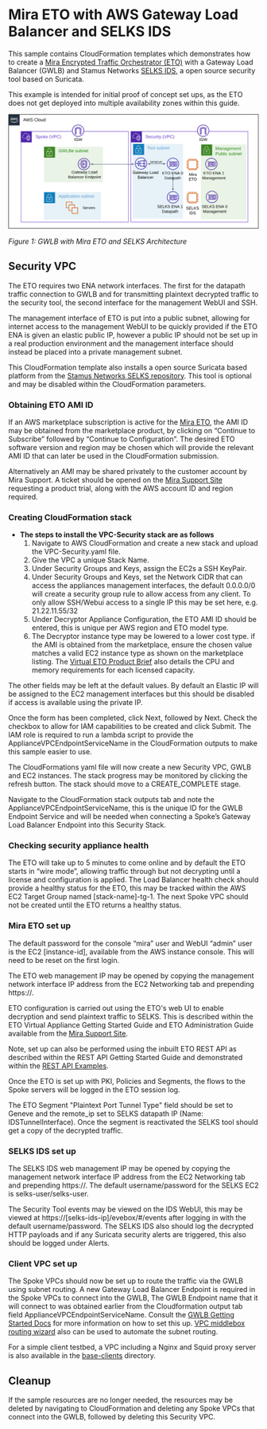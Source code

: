 # Mira ETO with AWS Gateway Load Balancer and SELKS IDS

This sample contains CloudFormation templates which demonstrates how to create a [Mira Encrypted Traffic Orchestrator (ETO)](https://mirasecurity.com/how-mira-works/eto-aws/) with a Gateway Load Balancer (GWLB) and Stamus Networks [SELKS IDS](https://github.com/StamusNetworks/SELKS), a open source security tool based on Suricata.

This example is intended for initial proof of concept set ups, as the ETO does not get deployed into multiple availability zones within this guide.

![Figure 1: GWLB Mira ETO Architecture](images/overview-arch.png)

_Figure 1: GWLB with Mira ETO and SELKS Architecture_

## **Security VPC**
The ETO requires two ENA network interfaces. The first for the datapath traffic connection to GWLB and for transmitting plaintext decrypted traffic to the security tool, the second interface for the management WebUI and SSH.

The management interface of ETO is put into a public subnet, allowing for internet access to the management WebUI to be quickly provided if the ETO ENA is given an elastic public IP, however a public IP should not be set up in a real production environment and the management interface should instead be placed into a private management subnet.

This CloudFormation template also installs a open source Suricata based platform from the [Stamus Networks SELKS repository](https://github.com/StamusNetworks/SELKS). This tool is optional and may be disabled within the CloudFormation parameters.

### Obtaining ETO AMI ID
If an AWS marketplace subscription is active for the [Mira ETO](https://aws.amazon.com/marketplace/seller-profile?id=seller-vh5fkitegcazg), the AMI ID may be obtained from the marketplace product, by clicking on “Continue to Subscribe” followed by “Continue to Configuration”. The desired ETO software version and region may be chosen which will provide the relevant AMI ID that can later be used in the CloudFormation submission.

Alternatively an AMI may be shared privately to the customer account by Mira Support. A ticket should be opened on the [Mira Support Site](https://support.mirasecurity.com) requesting a product trial, along with the AWS account ID and region required.

### Creating CloudFormation stack

* **The steps to install the VPC-Security stack are as follows**
    1. Navigate to AWS CloudFormation and create a new stack and upload the VPC-Security.yaml file.
    2. Give the VPC a unique Stack Name.
    3. Under Security Groups and Keys, assign the EC2s a SSH KeyPair.
    4. Under Security Groups and Keys, set the Network CIDR that can access the appliances management interfaces, the default 0.0.0.0/0 will create a security group rule to allow access from any client. To only allow SSH/Webui access to a single IP this may be set here, e.g. 21.22.11.55/32
    5. Under Decryptor Appliance Configuration, the ETO AMI ID should be entered, this is unique per AWS region and ETO model type.
    6. The Decryptor instance type may be lowered to a lower cost type. if the AMI is obtained from the marketplace, ensure the chosen value matches a valid EC2 instance type as shown on the marketplace listing. The [Virtual ETO Product Brief](https://mirasecurity.com/resources/) also details the CPU and memory requirements for each licensed capacity.

The other fields may be left at the default values. By default an Elastic IP will be assigned to the EC2 management interfaces but this should be disabled if access is available using the private IP.

Once the form has been completed, click Next, followed by Next. Check the checkbox to allow for IAM capabilities to be created and click Submit.
The IAM role is required to run a lambda script to provide the ApplianceVPCEndpointServiceName in the CloudFormation outputs to make this sample easier to use.

The CloudFormations yaml file will now create a new Security VPC, GWLB and EC2 instances. The stack progress may be monitored by clicking the refresh button. The stack should move to a CREATE_COMPLETE stage.

Navigate to the CloudFormation stack outputs tab and note the ApplianceVPCEndpointServiceName, this is the unique ID for the GWLB Endpoint Service and will be needed when connecting a Spoke’s Gateway Load Balancer Endpoint into this Security Stack.

### Checking security appliance health

The ETO will take up to 5 minutes to come online and by default the ETO starts in “wire mode”, allowing traffic through but not decrypting until a license and configuration is applied. The Load Balancer health check should provide a healthy status for the ETO, this may be tracked within the AWS EC2 Target Group named [stack-name]-tg-1. The next Spoke VPC should not be created until the ETO returns a healthy status.

### **Mira ETO set up**

The default password for the console “mira” user and WebUI “admin” user is the EC2 [instance-id], available from the AWS instance console. This will need to be reset on the first login.

The ETO web management IP may be opened by copying the management network interface IP address from the EC2 Networking tab and prepending https://.

ETO configuration is carried out using the ETO's web UI to enable decryption and send plaintext traffic to SELKS. This is described within the ETO Virtual Appliance Getting Started Guide and ETO Administration Guide available from the [Mira Support Site](https://support.mirasecurity.com).

Note, set up can also be performed using the inbuilt ETO REST API as described within the REST API Getting Started Guide and demonstrated within the [REST API Examples](https://github.com/mirasecurity/restapi-examples).

Once the ETO is set up with PKI, Policies and Segments, the flows to the Spoke servers will be logged in the ETO session log.

The ETO Segment "Plaintext Port Tunnel Type" field should be set to Geneve and the remote_ip set to SELKS datapath IP (Name: IDSTunnelInterface). Once the segment is reactivated the SELKS tool should get a copy of the decrypted traffic.

### **SELKS IDS set up**

The SELKS IDS web management IP may be opened by copying the management network interface IP address from the EC2 Networking tab and prepending https://.
The default username/password for the SELKS EC2 is selks-user/selks-user.

The Security Tool events may be viewed on the IDS WebUI, this may be viewed at https://[selks-ids-ip]/evebox/#/events after logging in with the default username/password.
The SELKS IDS also should log the decrypted HTTP payloads and if any Suricata security alerts are triggered, this also should be logged under Alerts.

### **Client VPC set up**

The Spoke VPCs should now be set up to route the traffic via the GWLB using subnet routing. A new Gateway Load Balancer Endpoint is required in the Spoke VPCs to connect
into the GWLB, The GWLB Endpoint name that it will connect to was obtained earlier from the Cloudformation output tab field ApplianceVPCEndpointServiceName.
Consult the [GWLB Getting Started Docs](https://docs.aws.amazon.com/elasticloadbalancing/latest/gateway/getting-started.html) for more information on how to set this up.
[VPC middlebox routing wizard](https://docs.aws.amazon.com/vpc/latest/userguide/gwlb-route.html) also can be used to automate the subnet routing.

For a simple client testbed, a VPC including a Nginx and Squid proxy server is also available in the [base-clients](../base-clients/) directory.

## **Cleanup**

If the sample resources are no longer needed, the resources may be deleted by navigating to CloudFormation and deleting any Spoke VPCs that connect into the GWLB, followed by deleting this Security VPC.
